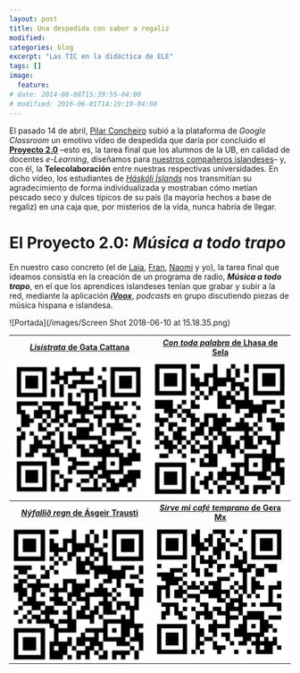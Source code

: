 ```yaml
---
layout: post
title: Una despedida con sabor a regaliz
modified:
categories: blog
excerpt: "Las TIC en la didáctica de ELE"
tags: []
image:
  feature:
# date: 2014-08-08T15:39:55-04:00
# modified: 2016-06-01T14:19:19-04:00
---
```


El pasado 14 de abril, <a href="https://www.laopinioncoruna.es/contraportada/2010/04/01/pilar-concheiro-espanol-tierras-vikingas/370478.html" target="_blank">Pilar Concheiro</a> subió a la plataforma de _Google Classroom_ un emotivo vídeo de despedida que daría por concluido el <a href="https://docs.google.com/document/d/1H58zZLbBANnXFQOmvcGZtIKY-Ss6r7NqzxZAXsKW3bU/edit?usp=sharing" target="_blank">**Proyecto 2.0**</a> –esto es, la tarea final que los alumnos de la UB, en calidad de docentes _e-Learning_, diseñamos para <a href="https://immalopez.github.io/blog/halldor-primera-toma/" target="_blank">nuestros compañeros islandeses</a>– y, con él, la **Telecolaboración** entre nuestras respectivas universidades. En dicho vídeo, los estudiantes de <a href="http://english.hi.is" target="_blank">_Háskóli Íslands_</a> nos transmitían su agradecimiento de forma individualizada y mostraban cómo metían pescado seco y dulces típicos de su país (la mayoría hechos a base de regaliz) en una caja que, por misterios de la vida, nunca habría de llegar.

# El Proyecto 2.0: _Música a todo trapo_

En nuestro caso concreto (el de <a href="https://verborreadeverba-errante.blogspot.com" target="_blank">Laia</a>, <a href="http://elefantearana.blogspot.com" target="_blank">Fran</a>, <a href="http://ele365.blogspot.com" target="_blank">Naomi</a> y yo), la tarea final que ideamos consistía en la creación de un programa de radio, **_Música a todo trapo_**, en el que los aprendices islandeses tenían que grabar y subir a la red, mediante la aplicación <a href="https://www.ivoox.com" target="_blank">**_iVoox_**</a>, _podcasts_ en grupo discutiendo piezas de música hispana e islandesa.

![Portada](/images/Screen Shot 2018-06-10 at 15.18.35.png)

<table width="50%">
  <tbody>
    <tr>
      <th>
        <center><a href="https://www.ivoox.com/24833451" target="_blank"><i>Lisístrata</i> de Gata Cattana</a></center>
      </th>
      <th>
        <center><a href="https://www.ivoox.com/25206586" target="_blank"><i>Con toda palabra</i> de Lhasa de Sela</a></center>
      </th>
    </tr>
    <tr>
      <td width="25%" style="padding:0px;">
        <center><img src="/images/lisistrata.png" /></center>
      </td>
      <td width="25%" style="padding:0px;">
        <center><img src="/images/con toda.png" /></center>
      </td>
    </tr>
    <tr>
      <th>
        <center><a href="https://www.ivoox.com/25247640" target="_blank"><i>Nýfallið  regn</i> de Ásgeir Trausti</a></center>
      </th>
      <th>
        <center><a href="http://www.ivoox.com/25479947" target="_blank"><i>Sirve mi café temprano</i> de Gera Mx</a></center>
      </th>
    </tr>
    <tr>
      <td width="25%" style="padding:0px;">
        <center><img src="/images/nyfallid.png" /></center>
      </td>
      <td width="25%" style="padding:0px;">
        <center><img src="/images/sirve mi cafe.png" /></center>
      </td>
    </tr>
  </tbody>
</table>
